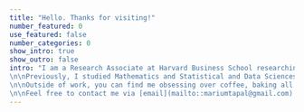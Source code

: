 ```yaml
---
title: "Hello. Thanks for visiting!"
number_featured: 0
use_featured: false
number_categories: 0
show_intro: true
show_outro: false
intro: "I am a Research Associate at Harvard Business School researching and building statistical tools that help people learn about themselves + improve their well-being. I'm passionate about inference techniques that can help solve real-world problems. I also enjoy thinking about statistics and data science pedagogy.
\n\nPreviously, I studied Mathematics and Statistical and Data Sciences at Smith College, a historically women's college in Massachusetts.
\n\nOutside of work, you can find me obsessing over coffee, baking all sorts of fun desserts (my [baking website](https://mariumtapal.github.io/marium-bakes/)), reading, biking, and learning new things.
\n\nFeel free to contact me via [email](mailto::mariumtapal@gmail.com)!\n"
---
```

